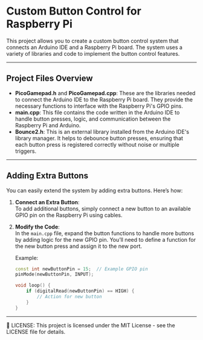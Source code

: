 # Custom Button Control for Raspberry Pi

This project allows you to create a custom button control system that connects an Arduino IDE and a Raspberry Pi board. The system uses a variety of libraries and code to implement the button control features.

---

## Project Files Overview

- **PicoGamepad.h** and **PicoGamepad.cpp**: These are the libraries needed to connect the Arduino IDE to the Raspberry Pi board. They provide the necessary functions to interface with the Raspberry Pi's GPIO pins.
- **main.cpp**: This file contains the code written in the Arduino IDE to handle button presses, logic, and communication between the Raspberry Pi and Arduino.
- **Bounce2.h**: This is an external library installed from the Arduino IDE's library manager. It helps to debounce button presses, ensuring that each button press is registered correctly without noise or multiple triggers.

---

## Adding Extra Buttons

You can easily extend the system by adding extra buttons. Here’s how:

1. **Connect an Extra Button**:  
   To add additional buttons, simply connect a new button to an available GPIO pin on the Raspberry Pi using cables.
   
2. **Modify the Code**:  
   In the `main.cpp` file, expand the button functions to handle more buttons by adding logic for the new GPIO pin. You’ll need to define a function for the new button press and assign it to the new port.

   Example:
   ```cpp
   const int newButtonPin = 15;  // Example GPIO pin
   pinMode(newButtonPin, INPUT);

   void loop() {
       if (digitalRead(newButtonPin) == HIGH) {
           // Action for new button
       }
   }

---
📄 LICENSE:
This project is licensed under the MIT License - see the LICENSE file for details.

